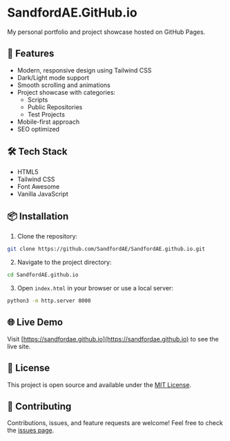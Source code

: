 # SandfordAE.GitHub.io

My personal portfolio and project showcase hosted on GitHub Pages.

## 🚀 Features

- Modern, responsive design using Tailwind CSS
- Dark/Light mode support
- Smooth scrolling and animations
- Project showcase with categories:
  - Scripts
  - Public Repositories
  - Test Projects
- Mobile-first approach
- SEO optimized

## 🛠️ Tech Stack

- HTML5
- Tailwind CSS
- Font Awesome
- Vanilla JavaScript

## 📦 Installation

1. Clone the repository:
```bash
git clone https://github.com/SandfordAE/SandfordAE.github.io.git
```

2. Navigate to the project directory:
```bash
cd SandfordAE.github.io
```

3. Open `index.html` in your browser or use a local server:
```bash
python3 -m http.server 8000
```

## 🌐 Live Demo

Visit [https://sandfordae.github.io](https://sandfordae.github.io) to see the live site.

## 📝 License

This project is open source and available under the [MIT License](LICENSE).

## 🤝 Contributing

Contributions, issues, and feature requests are welcome! Feel free to check the [issues page](https://github.com/SandfordAE/SandfordAE.github.io/issues).
